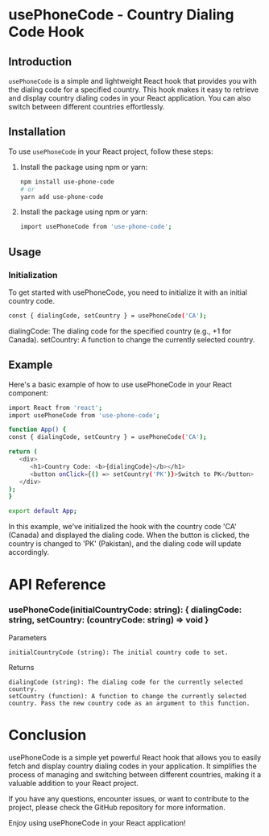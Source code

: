 # usePhoneCode - Country Dialing Code Hook

## Introduction

`usePhoneCode` is a simple and lightweight React hook that provides you with the dialing code for a specified country. This hook makes it easy to retrieve and display country dialing codes in your React application. You can also switch between different countries effortlessly.

## Installation

To use `usePhoneCode` in your React project, follow these steps:

1. Install the package using npm or yarn:

   ```sh
   npm install use-phone-code
   # or
   yarn add use-phone-code

2. Install the package using npm or yarn:

   ```sh
   import usePhoneCode from 'use-phone-code';

## Usage

### Initialization

To get started with usePhoneCode, you need to initialize it with an initial country code.

   ```sh
   const { dialingCode, setCountry } = usePhoneCode('CA');
   ```

dialingCode: The dialing code for the specified country (e.g., +1 for Canada).
setCountry: A function to change the currently selected country.

## Example

Here's a basic example of how to use usePhoneCode in your React component:

   ```sh
   import React from 'react';
   import usePhoneCode from 'use-phone-code';

   function App() {
   const { dialingCode, setCountry } = usePhoneCode('CA');

   return (
      <div>
         <h1>Country Code: <b>{dialingCode}</b></h1>
         <button onClick={() => setCountry('PK')}>Switch to PK</button>
      </div>
   );
   }

   export default App;
   ```

In this example, we've initialized the hook with the country code 'CA' (Canada) and displayed the dialing code. When the button is clicked, the country is changed to 'PK' (Pakistan), and the dialing code will update accordingly.

# API Reference
### usePhoneCode(initialCountryCode: string): { dialingCode: string, setCountry: (countryCode: string) => void }

Parameters

    initialCountryCode (string): The initial country code to set.

Returns

    dialingCode (string): The dialing code for the currently selected country.
    setCountry (function): A function to change the currently selected country. Pass the new country code as an argument to this function.


# Conclusion

usePhoneCode is a simple yet powerful React hook that allows you to easily fetch and display country dialing codes in your application. It simplifies the process of managing and switching between different countries, making it a valuable addition to your React project.

If you have any questions, encounter issues, or want to contribute to the project, please check the GitHub repository for more information.

Enjoy using usePhoneCode in your React application!
